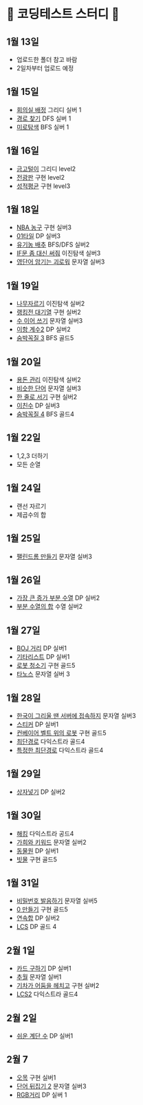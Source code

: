 #  📒 코딩테스트 스터디 📒

## 1월 13일
- 업로드한 폴더 참고 바람
- 2일차부터 업로드 예정

## 1월 15일
- [회의실 배정](https://www.acmicpc.net/problem/1931) 그리디 실버 1
- [경로 찾기](https://www.acmicpc.net/problem/11403) DFS 실버 1
- [미로탐색](https://www.acmicpc.net/problem/2178) BFS 실버 1

## 1월 16일
- [금고털이](https://softeer.ai/practice/info.do?idx=1&eid=395) 그리디 level2
- [전광판](https://softeer.ai/practice/info.do?idx=1&eid=624) 구현 level2
- [성적평균](https://softeer.ai/practice/info.do?idx=1&eid=389&sw_prbl_sbms_sn=100153) 구현 level3

## 1월 18일
- [NBA 농구](https://www.acmicpc.net/problem/2852) 구현 실버3
- [01타일](https://www.acmicpc.net/problem/1904) DP 실버3
- [유기농 배추](https://www.acmicpc.net/problem/1012) BFS/DFS 실버2
- [IF문 좀 대신 써줘](https://www.acmicpc.net/problem/19637) 이진탐색 실버3
- [영단어 암기는 괴로워](https://www.acmicpc.net/problem/20920) 문자열 실버3

## 1월 19일
 - [나무자르기](https://www.acmicpc.net/problem/2805) 이진탐색 실버2
 - [랭킹전 대기열](https://www.acmicpc.net/problem/20006) 구현 실버2
 - [수 이어 쓰기](https://www.acmicpc.net/problem/20006) 문자열 실버3
 - [이항 계수2](https://www.acmicpc.net/problem/11051) DP 실버2
 - [숨박꼭질 3](https://www.acmicpc.net/problem/13549) BFS 골드5

## 1월 20일
 - [용돈 관리](https://www.acmicpc.net/problem/6236) 이진탐색 실버2
 - [비슷한 단어](https://www.acmicpc.net/problem/2607) 문자열 실버3
 - [한 줄로 서기](https://www.acmicpc.net/problem/1138) 구현 실버2
 - [이친수](https://www.acmicpc.net/problem/2193) DP 실버3
 - [숨박꼭질 4](https://www.acmicpc.net/problem/13913) BFS 골드4
 
## 1월 22일
 - 1,2,3 더하기
 - 모든 순열

## 1월 24일
 - 랜선 자르기
 - 제곱수의 합

## 1월 25일
- [팰린드롬 만들기](https://www.acmicpc.net/problem/1213) 문자열 실버3

## 1월 26일
- [가장 큰 증가 부분 수열](https://www.acmicpc.net/problem/11055) DP 실버2
- [부분 수열의 합](https://www.acmicpc.net/problem/1182) 수열 실버2 

## 1월 27일
- [BOJ 거리](https://www.acmicpc.net/problem/12026) DP 실버1
- [기타리스트](https://www.acmicpc.net/problem/1495) DP 실버1
- [로봇 청소기](https://www.acmicpc.net/problem/14503) 구현 골드5
- [타노스](https://www.acmicpc.net/problem/20310) 문자열 실버 3

## 1월 28일
- [한국이 그리울 땐 서버에 접속하지](https://www.acmicpc.net/problem/9996) 문자열 실버3
- [스티커](https://www.acmicpc.net/problem/9465) DP 실버1
- [컨베이어 벨트 위의 로봇](https://www.acmicpc.net/problem/20055) 구현 골드5
- [최단경로](https://www.acmicpc.net/problem/1753) 다익스트라 골드4
- [특정한 최단경로](https://www.acmicpc.net/problem/1504) 다익스트라 골드4

## 1월 29일
- [상자넣기](https://www.acmicpc.net/problem/1965) DP 실버2

## 1월 30일
- [해킹](https://www.acmicpc.net/problem/10282) 다익스트라 공드4
- [가희와 키워드](https://www.acmicpc.net/problem/22233) 문자열 실버2
- [동물원](https://www.acmicpc.net/problem/1309) DP 실버1
- [빗물](https://www.acmicpc.net/problem/14719) 구현 골드5

## 1월 31일
- [비밀번호 발음하기](https://www.acmicpc.net/problem/4659) 문자열 실버5
- [0 만들기](https://www.acmicpc.net/problem/7490) 구현 골드5
- [연속합](https://www.acmicpc.net/problem/1912) DP 실버2
- [LCS](https://www.acmicpc.net/problem/9251) DP 골드 4

## 2월 1일
- [카드 구하기](https://www.acmicpc.net/problem/11052) DP 실버1
- [추월](https://www.acmicpc.net/problem/2002) 문자열 실버1
- [기차가 어둠을 헤치고](https://www.acmicpc.net/problem/15787) 구현 실버2
- [LCS2](https://www.acmicpc.net/problem/9252) 다익스트라 골드4

## 2월 2일
- [쉬운 계단 수](https://www.acmicpc.net/problem/10844) DP 실버1

## 2월 7
- [오목](https://www.acmicpc.net/problem/2615) 구현 실버1
- [단어 뒤집기 2](https://www.acmicpc.net/problem/17413) 문자열 실버3
- [RGB거리](https://www.acmicpc.net/problem/1149) DP 실버 1
